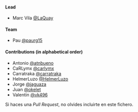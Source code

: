 #### Lead
- Marc Vila [@LaQuay](https://github.com/LaQuay)

#### Team
- Pau [@paurg15](https://github.com/paurg15)

#### Contributions (in alphabetical order)
- Antonio [@atnbueno](https://github.com/atnbueno)
- CaRLymx [@carlymx](https://github.com/carlymx)
- Carratraka [@carratraka](https://github.com/carratraka)
- HelmerLuzo [@HelmerLuzo](https://github.com/HelmerLuzo)
- Jorge [@jaguaza](https://github.com/jaguaza)
- Juan [@okelet](https://github.com/okelet)
- Valentin [@vk496](https://github.com/vk496)

Si haces una *Pull Request*, no olvides incluirte en este fichero. 
